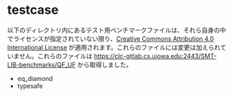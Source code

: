 # testcase

以下のディレクトリ内にあるテスト用ベンチマークファイルは、それら自身の中でライセンスが指定されていない限り、[Creative Commons Attribution 4.0 International License](https://creativecommons.org/licenses/by/4.0/) が適用されます。これらのファイルには変更は加えられていません。これらのファイルは https://clc-gitlab.cs.uiowa.edu:2443/SMT-LIB-benchmarks/QF_UF から取得しました。

* eq_diamond
* typesafe